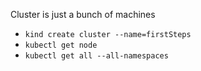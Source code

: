 
  Cluster is just a bunch of machines

* `kind create cluster --name=firstSteps`
* `kubectl get node`
* `kubectl get all --all-namespaces`

